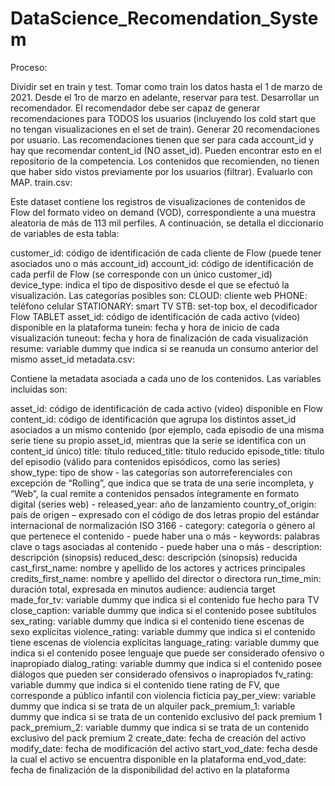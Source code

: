 # DataScience_Recomendation_System
Proceso:

Dividir set en train y test. Tomar como train los datos hasta el 1 de marzo de 2021. Desde el 1ro de marzo en adelante, reservar para test.
Desarrollar un recomendador. El recomendador debe ser capaz de generar recomendaciones para TODOS los usuarios (incluyendo los cold start que no tengan visualizaciones en el set de train). Generar 20 recomendaciones por usuario.
Las recomendaciones tienen que ser para cada account_id y hay que recomendar content_id (NO asset_id). Pueden encontrar esto en el repositorio de la competencia.
Los contenidos que recomienden, no tienen que haber sido vistos previamente por los usuarios (filtrar).
Evaluarlo con MAP.
train.csv:

Este dataset contiene los registros de visualizaciones de contenidos de Flow del formato video on demand (VOD), correspondiente a una muestra aleatoria de más de 113 mil perfiles. A continuación, se detalla el diccionario de variables de esta tabla:

customer_id: código de identificación de cada cliente de Flow (puede tener asociados uno o más account_id)
account_id: código de identificación de cada perfil de Flow (se corresponde con un único customer_id)
device_type: indica el tipo de dispositivo desde el que se efectuó la visualización. Las categorías posibles son:
CLOUD: cliente web
PHONE: teléfono celular
STATIONARY: smart TV
STB: set-top box, el decodificador Flow
TABLET
asset_id: código de identificación de cada activo (video) disponible en la plataforma
tunein: fecha y hora de inicio de cada visualización
tuneout: fecha y hora de finalización de cada visualización
resume: variable dummy que indica si se reanuda un consumo anterior del mismo asset_id
metadata.csv:

Contiene la metadata asociada a cada uno de los contenidos. Las variables incluidas son:

asset_id: código de identificación de cada activo (video) disponible en Flow
content_id: código de identificación que agrupa los distintos asset_id asociados a un mismo contenido (por ejemplo, cada episodio de una misma serie tiene su propio asset_id, mientras que la serie se identifica con un content_id único)
title: título
reduced_title: título reducido
episode_title: título del episodio (válido para contenidos episódicos, como las series)
show_type: tipo de show - las categorías son autorreferenciales con excepción de “Rolling”, que indica que se trata de una serie incompleta, y “Web”, la cual remite a contenidos pensados íntegramente en formato digital (series web) -
released_year: año de lanzamiento
country_of_origin: país de origen – expresado con el código de dos letras propio del estándar internacional de normalización ISO 3166 -
category: categoría o género al que pertenece el contenido - puede haber una o más -
keywords: palabras clave o tags asociadas al contenido - puede haber una o más -
description: descripción (sinopsis)
reduced_desc: descripción (sinopsis) reducida
cast_first_name: nombre y apellido de los actores y actrices principales
credits_first_name: nombre y apellido del director o directora
run_time_min: duración total, expresada en minutos
audience: audiencia target
made_for_tv: variable dummy que indica si el contenido fue hecho para TV
close_caption: variable dummy que indica si el contenido posee subtítulos
sex_rating: variable dummy que indica si el contenido tiene escenas de sexo explícitas
violence_rating: variable dummy que indica si el contenido tiene escenas de violencia explícitas
language_rating: variable dummy que indica si el contenido posee lenguaje que puede ser considerado ofensivo o inapropiado
dialog_rating: variable dummy que indica si el contenido posee diálogos que pueden ser considerado ofensivos o inapropiados
fv_rating: variable dummy que indica si el contenido tiene rating de FV, que corresponde a público infantil con violencia ficticia
pay_per_view: variable dummy que indica si se trata de un alquiler
pack_premium_1: variable dummy que indica si se trata de un contenido exclusivo del pack premium 1
pack_premium_2: variable dummy que indica si se trata de un contenido exclusivo del pack premium 2
create_date: fecha de creación del activo
modify_date: fecha de modificación del activo
start_vod_date: fecha desde la cual el activo se encuentra disponible en la plataforma
end_vod_date: fecha de finalización de la disponibilidad del activo en la plataforma
